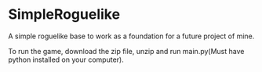 SimpleRoguelike
===============

A simple roguelike base to work as a foundation for a future project of mine.

To run the game, download the zip file, unzip and run main.py(Must have python installed on your computer).
